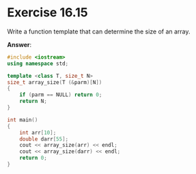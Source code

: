 # Exercise 16.15

Write a function template that can determine the size of an array.

**Answer**:

```cpp
#include <iostream>
using namespace std;

template <class T, size_t N>
size_t array_size(T (&parm)[N])
{
    if (parm == NULL) return 0;
    return N;
}

int main()
{
    int arr[10];
    double darr[55];
    cout << array_size(arr) << endl;
    cout << array_size(darr) << endl;
    return 0;
}
```
